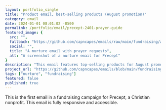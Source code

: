 ```yaml
---
layout: portfolio_single
title: "Product email, best-selling products (August promotion)"
category: email
date: 2024-01-01 08:01:02 -0500
permalink: /portfolio/email/precept-2401-prayer-guide
featured_image: {
  src: "",
  fallback: "https://github.com/capncapes/emails/raw/main/fundraising/assets/precept_adv_ml2401_1-prayer-guide.jpeg",
  social: "",
  title: "A nurture email with prayer requests",
  alt: "A screenshot of a nurture email for Precept"
}
description: "This email features top-selling products for August promotion."
project_url: "https://github.com/capncapes/emails/blob/main/fundraising/precept_adv_ml2401_1-prayer-guide.html"
tags: ["nurture", "fundraising"]
featured: false
published: true
---
```


This is the first email in a fundraising campaign for Precept, a Christian nonprofit. This email is fully responsive and accessible.